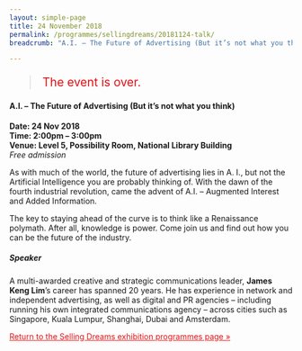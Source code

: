 ```yaml
---
layout: simple-page
title: 24 November 2018
permalink: /programmes/sellingdreams/20181124-talk/
breadcrumb: "A.I. – The Future of Advertising (But it’s not what you think)"

---
```


<blockquote style="color: #E21216; font-size: 150%;">The event is over.</blockquote>

<h4>A.I. – The Future of Advertising (But it’s not what you think)</h4>

__Date: 24 Nov 2018__<br>
__Time: 2:00pm – 3:00pm__<br>
__Venue: Level 5, Possibility Room, National Library Building__<br>
_Free admission_

As with much of the world, the future of advertising lies in A. I., but not the Artificial Intelligence you are probably thinking of. With the dawn of the fourth industrial revolution, came the advent of A.I. – Augmented Interest and Added Information.

The key to staying ahead of the curve is to think like a Renaissance polymath. After all, knowledge is power. Come join us and find out how you can be the future of the industry.

##### Speaker
A multi-awarded creative and strategic communications leader, __James Keng Lim__’s career has spanned 20 years. He has experience in network and independent advertising, as well as digital and PR agencies – including running his own integrated communications agency – across cities such as Singapore, Kuala Lumpur, Shanghai, Dubai and Amsterdam.

<a href="/exhibitions/past-exhibitions/sellingdreams/programmes/" style="color:#E21216;">Return to the Selling Dreams exhibition programmes page &#187;</a>
